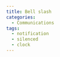 ```yaml
---
title: Bell slash
categories:
  - Communications
tags:
  - notification
  - silenced
  - clock
---
```

